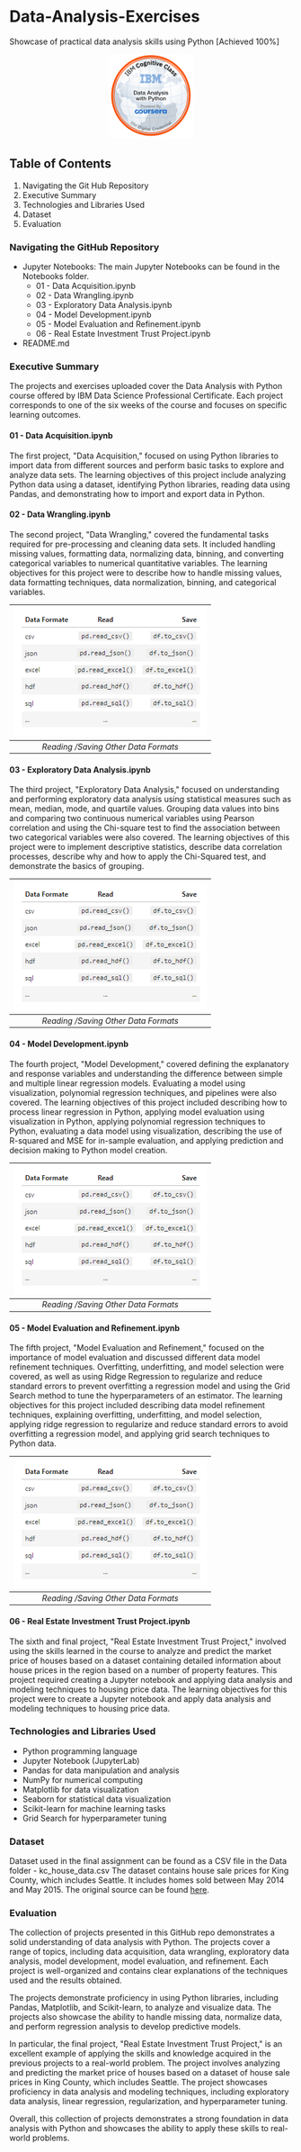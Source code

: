 # Data-Analysis-Exercises

Showcase of practical data analysis skills using Python [Achieved 100%]

<p align="center">
  <img width="150" height="150" src="https://github.com/Amertastic/Data-Analysis-Exercises/blob/main/Images/Data_Analysis_w_Python.png">
</p>

## Table of Contents

1) Navigating the Git Hub Repository
2) Executive Summary
3) Technologies and Libraries Used
4) Dataset
5) Evaluation

### Navigating the GitHub Repository

- Jupyter Notebooks: The main Jupyter Notebooks can be found in the Notebooks folder.
  - 01 - Data Acquisition.ipynb
  - 02 - Data Wrangling.ipynb
  - 03 - Exploratory Data Analysis.ipynb
  - 04 - Model Development.ipynb
  - 05 - Model Evaluation and Refinement.ipynb
  - 06 - Real Estate Investment Trust Project.ipynb
- README.md

### Executive Summary

The projects and exercises uploaded cover the Data Analysis with Python course offered by IBM Data Science Professional Certificate.  Each project corresponds to one of the six weeks of the course and focuses on specific learning outcomes.

#### 01 - Data Acquisition.ipynb
The first project, "Data Acquisition," focused on using Python libraries to import data from different sources and perform basic tasks to explore and analyze data sets. The learning objectives of this project include analyzing Python data using a dataset, identifying Python libraries, reading data using Pandas, and demonstrating how to import and export data in Python.


<!--
|![](https://github.com/Amertastic/Data-Analysis-Exercises/blob/main/Images/Data%20Acquisition.png) | 
|:--:| 
| *Reading / Saving Other Data Formats* |
-->

#### 02 - Data Wrangling.ipynb
The second project, "Data Wrangling," covered the fundamental tasks required for pre-processing and cleaning data sets. It included handling missing values, formatting data, normalizing data, binning, and converting categorical variables to numerical quantitative variables. The learning objectives for this project were to describe how to handle missing values, data formatting techniques, data normalization, binning, and categorical variables.

|![](https://github.com/Amertastic/Data-Analysis-Exercises/blob/main/Images/Data%20Acquisition.png) | 
|:--:| 
| *Reading /Saving Other Data Formats* |


#### 03 - Exploratory Data Analysis.ipynb
The third project, "Exploratory Data Analysis," focused on understanding and performing exploratory data analysis using statistical measures such as mean, median, mode, and quartile values. Grouping data values into bins and comparing two continuous numerical variables using Pearson correlation and using the Chi-square test to find the association between two categorical variables were also covered. The learning objectives of this project were to implement descriptive statistics, describe data correlation processes, describe why and how to apply the Chi-Squared test, and demonstrate the basics of grouping.

|![](https://github.com/Amertastic/Data-Analysis-Exercises/blob/main/Images/Data%20Acquisition.png) | 
|:--:| 
| *Reading /Saving Other Data Formats* |


#### 04 - Model Development.ipynb
The fourth project, "Model Development," covered defining the explanatory and response variables and understanding the difference between simple and multiple linear regression models. Evaluating a model using visualization, polynomial regression techniques, and pipelines were also covered. The learning objectives of this project included describing how to process linear regression in Python, applying model evaluation using visualization in Python, applying polynomial regression techniques to Python, evaluating a data model using visualization, describing the use of R-squared and MSE for in-sample evaluation, and applying prediction and decision making to Python model creation.

|![](https://github.com/Amertastic/Data-Analysis-Exercises/blob/main/Images/Data%20Acquisition.png) | 
|:--:| 
| *Reading /Saving Other Data Formats* |

#### 05 - Model Evaluation and Refinement.ipynb
The fifth project, "Model Evaluation and Refinement," focused on the importance of model evaluation and discussed different data model refinement techniques. Overfitting, underfitting, and model selection were covered, as well as using Ridge Regression to regularize and reduce standard errors to prevent overfitting a regression model and using the Grid Search method to tune the hyperparameters of an estimator. The learning objectives for this project included describing data model refinement techniques, explaining overfitting, underfitting, and model selection, applying ridge regression to regularize and reduce standard errors to avoid overfitting a regression model, and applying grid search techniques to Python data.

|![](https://github.com/Amertastic/Data-Analysis-Exercises/blob/main/Images/Data%20Acquisition.png) | 
|:--:| 
| *Reading /Saving Other Data Formats* |


#### 06 - Real Estate Investment Trust Project.ipynb
The sixth and final project, "Real Estate Investment Trust Project," involved using the skills learned in the course to analyze and predict the market price of houses based on a dataset containing detailed information about house prices in the region based on a number of property features. This project required creating a Jupyter notebook and applying data analysis and modeling techniques to housing price data. The learning objectives for this project were to create a Jupyter notebook and apply data analysis and modeling techniques to housing price data.


### Technologies and Libraries Used

- Python programming language
- Jupyter Notebook (JupyterLab)
- Pandas for data manipulation and analysis
- NumPy for numerical computing
- Matplotlib for data visualization
- Seaborn for statistical data visualization
- Scikit-learn for machine learning tasks
- Grid Search for hyperparameter tuning

### Dataset

Dataset used in the final assignment can be found as a CSV file in the Data folder - kc_house_data.csv
The dataset contains house sale prices for King County, which includes Seattle. It includes homes sold between May 2014 and May 2015.
The original source can be found [here](https://www.kaggle.com/datasets/harlfoxem/housesalesprediction?resource=download).

### Evaluation

The collection of projects presented in this GitHub repo demonstrates a solid understanding of data analysis with Python. The projects cover a range of topics, including data acquisition, data wrangling, exploratory data analysis, model development, model evaluation, and refinement. Each project is well-organized and contains clear explanations of the techniques used and the results obtained.

The projects demonstrate proficiency in using Python libraries, including Pandas, Matplotlib, and Scikit-learn, to analyze and visualize data. The projects also showcase the ability to handle missing data, normalize data, and perform regression analysis to develop predictive models.

In particular, the final project, "Real Estate Investment Trust Project," is an excellent example of applying the skills and knowledge acquired in the previous projects to a real-world problem. The project involves analyzing and predicting the market price of houses based on a dataset of house sale prices in King County, which includes Seattle. The project showcases proficiency in data analysis and modeling techniques, including exploratory data analysis, linear regression, regularization, and hyperparameter tuning.

Overall, this collection of projects demonstrates a strong foundation in data analysis with Python and showcases the ability to apply these skills to real-world problems. 

